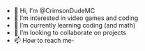 - 👋 Hi, I’m @CrimsonDudeMC
- 👀 I’m interested in video games and coding
- 🌱 I’m currently learning coding (and math)
- 💞️ I’m looking to collaborate on projects
- 📫 How to reach me-

<!---
CrimsonDudeMC/CrimsonDudeMC is a ✨ special ✨ repository because its `README.md` (this file) appears on your GitHub profile.
You can click the Preview link to take a look at your changes.
--->
